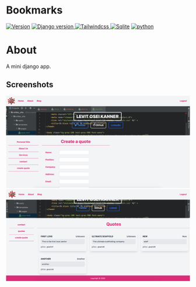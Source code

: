 #  Bookmarks
[ ![Version](https://img.shields.io/badge/version-1.0-brightgreen)](https://github.com/LevitKanner/Bookmarks)
[ ![Django version](https://img.shields.io/badge/django-3.1-red) ](https://www.djangoproject.com/)
[ ![Tailwindcss](https://img.shields.io/badge/tailwindcss-2.0-blue) ](https://tailwindcss.com/)
[![Sqlite](https://img.shields.io/badge/sqlite-3-blue)]()
[ ![python](https://img.shields.io/badge/python-3.8-lightgrey)]()


# About
A mini django app.


## Screenshots 
![](screenshots/screenshot.png)
![](screenshots/screenshot2.png)
